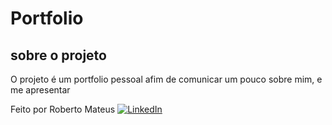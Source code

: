 # Portfolio 
## sobre o projeto
O projeto é um portfolio pessoal afim de comunicar um pouco sobre mim, e me apresentar

Feito por Roberto Mateus [![LinkedIn](https://img.shields.io/badge/LinkedIn-0077B5?style=for-the-badge&logo=linkedin&logoColor=white)]([https://www.linkedin.com/in/seu-perfil/](https://www.linkedin.com/public-profile/settings?trk=d_flagship3_profile_self_view_public_profile))

